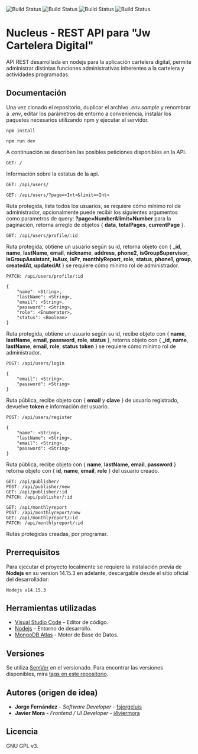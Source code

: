 ![Build Status](https://img.shields.io/badge/Dashboard-v0.2.1-green)
![Build Status](https://img.shields.io/badge/build-passing-green)
![Build Status](https://img.shields.io/badge/nodejs-v14.15.3-blue)
![Build Status](https://img.shields.io/badge/Licence-GPL_v3-blue)
# Nucleus - REST API para "Jw Cartelera Digital"

API REST desarrollada en nodejs para la aplicación cartelera digital, permite administrar distintas funciones administrativas inherentes a la cartelera y actividades programadas.

## Documentación

Una vez clonado el repositorio, duplicar el archivo *.env.sample* y renombrar a *.env*, editar los parámetros de entorno a conveniencia, instalar los paquetes necesarios utilizando npm y ejecutar el servidor.

```
npm install

npm run dev
```

A continuación se describen las posibles peticiones disponibles en la API. 

```
GET: /
```

Información sobre la estatus de la api.

```
GET: /api/users/

GET: /api/users/?page=<Int>&limit=<Int>
```

Ruta protegida, lista todos los usuarios, se requiere cómo mínimo rol de administrador, opcionalmente puede recibir los siguientes argumentos como parametros de query: **?page=Number&limit=Number** para la paginación, retorna arreglo de objetos { **data**, **totalPages**, **currentPage** }.

```
GET: /api/users/profile/:id
```

Ruta protegida, obtiene un usuario según su id, retorna objeto con { **_id**, **name**, **lastName**, **email**, **nickname**, **address**, **phone2**, **isGroupSupervisor**, **isGroupAssistant**, **isAux**, **isPr**, **monthlyReport**, **role**, **status**, **phone1**, **group**, **createdAt**, **updatedAt** } se requiere cómo mínimo rol de administrador.


```
PATCH: /api/users/profile/:id

{
    "name": <String>,
    "lastName": <String>,
    "email": <String>,
    "password": <String>,
    "role": <Enumerator>,
    "status": <Boolean>
}
```

Ruta protegida, obtiene un usuario según su id, recibe objeto con { **name**, **lastName**, **email**, **password**, **role**, **status** }, retorna objeto con { **_id**, **name**, **lastName**, **email**, **role**, **status** **token** } se requiere cómo mínimo rol de administrador. 

```
POST: /api/users/login

{
    "email": <String>,
    "password": <String>
}
```

Ruta pública, recibe objeto con { **email** y **clave** } de usuario registrado, devuelve **token** e información del usuario.

```
POST: /api/users/register

{
    "name": <String>,
    "lastName": <String>,
    "email": <String>,
    "password": <String>
}
```

Ruta pública, recibe objeto con { **name**, **lastName**, **email**, **password** } retorna objeto con { **id**, **name**, **email**, **role** } del usuario creado.

```
GET: /api/publisher/
POST: /api/publisher/new
GET: /api/publisher/:id
PATCH: /api/publisher/:id

GET: /api/monthlyreport
POST: /api/monthlyreport/new
GET: /api/monthlyreport/:id
PATCH: /api/monthlyreport/:id

```
Rutas protegidas creadas, por programar.

## Prerrequisitos

Para ejecutar el proyecto localmente se requiere la instalación previa de **Nodejs** en su version 14.15.3 en adelante, descargable desde el sitio oficial del desarrollador:

```
Nodejs v14.15.3
```

## Herramientas utilizadas

* [Visual Studio Code](https://code.visualstudio.com/) - Editor de código.
* [Nodejs](https://nodejs.org/es/) - Entorno de desarrollo.
* [MongoDB Atlas](https://www.mongodb.com/es/cloud/atlas) - Motor de Base de Datos.

## Versiones

Se utiliza [SemVer](http://semver.org/) en el versionado. Para encontrar las versiones disponibles, mira [tags en este repositorio](https://github.com/Hobbylayer/dashboard/tags). 

## Autores (origen de idea)

* **Jorge Fernández** - *Software Developer* - [fsjorgeluis](https://github.com/fsjorgeluis/)
* **Javier Mora** - *Frontend / UI Developer* - [j4viermora](https://github.com/j4viermora)

## Licencia

GNU GPL v3.

